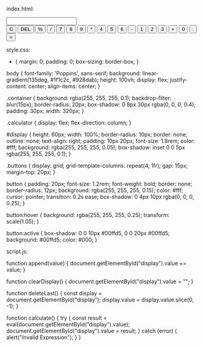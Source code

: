 index.html:

<html>
<head>
  <title>Stylish Calculator</title>
  <link rel="stylesheet" href="style.css" />
</head>
<body>
  <div class="container">
    <div class="calculator">
      <input type="text" id="display" readonly />
      <div class="buttons">
        <button onclick="clearDisplay()">C</button>
        <button onclick="deleteLast()">DEL</button>
        <button onclick="append('%')">%</button>
        <button onclick="append('/')">/</button>
        <button onclick="append('7')">7</button>
        <button onclick="append('8')">8</button>
        <button onclick="append('9')">9</button>
        <button onclick="append('*')">*</button>
        <button onclick="append('4')">4</button>
        <button onclick="append('5')">5</button>
        <button onclick="append('6')">6</button>
        <button onclick="append('-')">-</button>
        <button onclick="append('1')">1</button>
        <button onclick="append('2')">2</button>
        <button onclick="append('3')">3</button>
        <button onclick="append('+')">+</button>
        <button onclick="append('0')">0</button>
        <button onclick="append('.')">.</button>
        <button onclick="calculate()" style="grid-column: span 2;">=</button>
      </div>
    </div>
  </div>
  <script src="script.js"></script>
</body>
</html>


style.css:

* {
  margin: 0;
  padding: 0;
  box-sizing: border-box;
}

body {
  font-family: 'Poppins', sans-serif;
  background: linear-gradient(135deg, #1f1c2c, #928dab);
  height: 100vh;
  display: flex;
  justify-content: center;
  align-items: center;
}

.container {
  background: rgba(255, 255, 255, 0.1);
  backdrop-filter: blur(15px);
  border-radius: 20px;
  box-shadow: 0 8px 30px rgba(0, 0, 0, 0.4);
  padding: 30px;
  width: 320px;
}

.calculator {
  display: flex;
  flex-direction: column;
}

#display {
  height: 60px;
  width: 100%;
  border-radius: 10px;
  border: none;
  outline: none;
  text-align: right;
  padding: 10px 20px;
  font-size: 1.8rem;
  color: #fff;
  background: rgba(255, 255, 255, 0.05);
  box-shadow: inset 0 0 5px rgba(255, 255, 255, 0.1);
}

.buttons {
  display: grid;
  grid-template-columns: repeat(4, 1fr);
  gap: 15px;
  margin-top: 20px;
}

button {
  padding: 20px;
  font-size: 1.2rem;
  font-weight: bold;
  border: none;
  border-radius: 12px;
  background: rgba(255, 255, 255, 0.15);
  color: #fff;
  cursor: pointer;
  transition: 0.2s ease;
  box-shadow: 0 4px 10px rgba(0, 0, 0, 0.25);
}

button:hover {
  background: rgba(255, 255, 255, 0.25);
  transform: scale(1.05);
}

button:active {
  box-shadow: 0 0 10px #00ffd5, 0 0 20px #00ffd5;
  background: #00ffd5;
  color: #000;
}

script.js:

function append(value) {
  document.getElementById("display").value += value;
}

function clearDisplay() {
  document.getElementById("display").value = "";
}

function deleteLast() {
  const display = document.getElementById("display");
  display.value = display.value.slice(0, -1);
}

function calculate() {
  try {
    const result = eval(document.getElementById("display").value);
    document.getElementById("display").value = result;
  } catch (error) {
    alert("Invalid Expression");
  }
}
